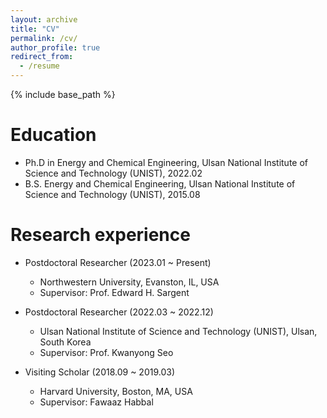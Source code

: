 ```yaml
---
layout: archive
title: "CV"
permalink: /cv/
author_profile: true
redirect_from:
  - /resume
---
```


{% include base_path %}


Education
======
* Ph.D in Energy and Chemical Engineering, Ulsan National Institute of Science and Technology (UNIST), 2022.02
* B.S. Energy and Chemical Engineering, Ulsan National Institute of Science and Technology (UNIST), 2015.08

Research experience
======
* Postdoctoral Researcher (2023.01 ~ Present)
  * Northwestern University, Evanston, IL, USA
  * Supervisor: Prof. Edward H. Sargent

* Postdoctoral Researcher (2022.03 ~ 2022.12)
  * Ulsan National Institute of Science and Technology (UNIST), Ulsan, South Korea
  * Supervisor: Prof. Kwanyong Seo

* Visiting Scholar (2018.09 ~ 2019.03)
  * Harvard University, Boston, MA, USA
  * Supervisor: Fawaaz Habbal
  
